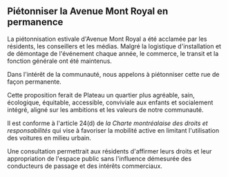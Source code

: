 ## Piétonniser la Avenue Mont Royal en permanence

La piétonnisation estivale d'Avenue Mont Royal a été acclamée par les résidents,
les conseillers et les médias. Malgré la logistique d'installation et de démontage de l'événement chaque année, le
commerce, le transit et la fonction générale ont été maintenus.

Dans l'intérêt de la communauté, nous appelons à piétonniser cette rue de façon permanente.

Cette proposition ferait de Plateau un quartier plus agréable, sain,
écologique, équitable, accessible, conviviale aux enfants et socialement intégré, aligné sur les ambitions et les
valeurs de notre communauté.

Il est conforme à l'article 24(d) de _la Charte montréalaise des droits et responsabilités_ qui vise à favoriser la
mobilité active en limitant l'utilisation des voitures en milieu urbain.

Une consultation permettrait aux résidents d'affirmer leurs droits et leur appropriation de l'espace public sans
l'influence démesurée des conducteurs de passage et des intérêts commerciaux.
